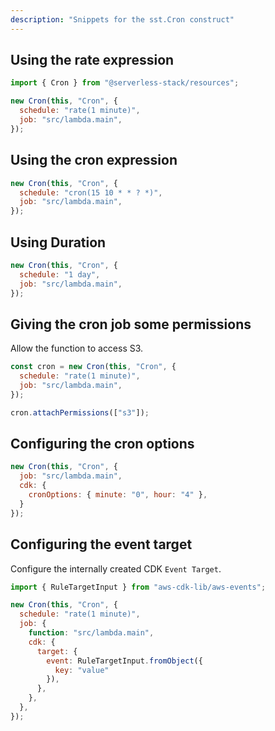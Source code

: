 ```yaml
---
description: "Snippets for the sst.Cron construct"
---
```


## Using the rate expression

```js
import { Cron } from "@serverless-stack/resources";

new Cron(this, "Cron", {
  schedule: "rate(1 minute)",
  job: "src/lambda.main",
});
```

## Using the cron expression

```js
new Cron(this, "Cron", {
  schedule: "cron(15 10 * * ? *)",
  job: "src/lambda.main",
});
```

## Using Duration

```js
new Cron(this, "Cron", {
  schedule: "1 day",
  job: "src/lambda.main",
});
```

## Giving the cron job some permissions

Allow the function to access S3.

```js {6}
const cron = new Cron(this, "Cron", {
  schedule: "rate(1 minute)",
  job: "src/lambda.main",
});

cron.attachPermissions(["s3"]);
```

## Configuring the cron options

```js {4}
new Cron(this, "Cron", {
  job: "src/lambda.main",
  cdk: {
    cronOptions: { minute: "0", hour: "4" },
  }
});
```

## Configuring the event target

Configure the internally created CDK `Event Target`.

```js {8-12}
import { RuleTargetInput } from "aws-cdk-lib/aws-events";

new Cron(this, "Cron", {
  schedule: "rate(1 minute)",
  job: {
    function: "src/lambda.main",
    cdk: {
      target: {
        event: RuleTargetInput.fromObject({
          key: "value"
        }),
      },
    },
  },
});
```
